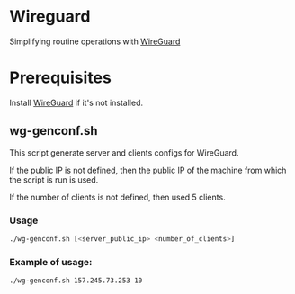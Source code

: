 # Wireguard

Simplifying routine operations with [WireGuard](https://www.wireguard.com)

# Prerequisites

Install [WireGuard](https://www.wireguard.com) if it's not installed.

## wg-genconf.sh

This script generate server and clients configs for WireGuard.

If the public IP is not defined, then the public IP of the machine from which the script is run is used.

If the number of clients is not defined, then used 5 clients.

### Usage

```bash
./wg-genconf.sh [<server_public_ip> <number_of_clients>]
```

### Example of usage:

```bash
./wg-genconf.sh 157.245.73.253 10
```